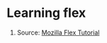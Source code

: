 # Learning flex

1. Source: [Mozilla Flex Tutorial](https://developer.mozilla.org/en-US/docs/Learn/CSS/CSS_layout/Flexbox)
